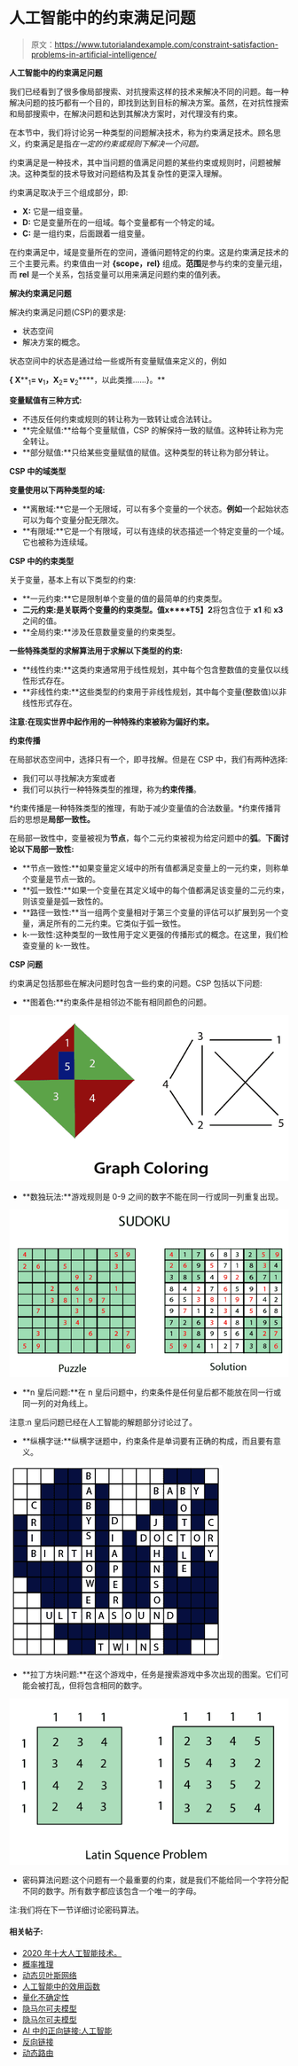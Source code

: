 # 人工智能中的约束满足问题

> 原文：<https://www.tutorialandexample.com/constraint-satisfaction-problems-in-artificial-intelligence/>

**人工智能中的约束满足问题**

我们已经看到了很多像局部搜索、对抗搜索这样的技术来解决不同的问题。每一种解决问题的技巧都有一个目的，即找到达到目标的解决方案。虽然，在对抗性搜索和局部搜索中，在解决问题和达到其解决方案时，对代理没有约束。

在本节中，我们将讨论另一种类型的问题解决技术，称为约束满足技术。顾名思义，约束满足是指*在一定的约束或规则下解决一个问题。*

约束满足是一种技术，其中当问题的值满足问题的某些约束或规则时，问题被解决。这种类型的技术导致对问题结构及其复杂性的更深入理解。

约束满足取决于三个组成部分，即:

*   **X:** 它是一组变量。
*   **D:** 它是变量所在的一组域。每个变量都有一个特定的域。
*   **C:** 是一组约束，后面跟着一组变量。

在约束满足中，域是变量所在的空间，遵循问题特定的约束。这是约束满足技术的三个主要元素。约束值由一对 **{scope，rel}** 组成。**范围**是参与约束的变量元组，而 **rel** 是一个关系，包括变量可以用来满足问题约束的值列表。

**解决约束满足问题**

解决约束满足问题(CSP)的要求是:

*   状态空间
*   解决方案的概念。

状态空间中的状态是通过给一些或所有变量赋值来定义的，例如

**{ X****<sub>1</sub>****= v****<sub>1</sub>****，X****<sub>2</sub>****= v****<sub>2</sub>****，以此类推……}。**

**变量赋值有三种方式:**

*   不违反任何约束或规则的转让称为一致转让或合法转让。
*   **完全赋值:**给每个变量赋值，CSP 的解保持一致的赋值。这种转让称为完全转让。
*   **部分赋值:**只给某些变量赋值的赋值。这种类型的转让称为部分转让。

**CSP 中的域类型**

**变量使用以下两种类型的域:**

*   **离散域:**它是一个无限域，可以有多个变量的一个状态。**例如**一个起始状态可以为每个变量分配无限次。
*   **有限域:**它是一个有限域，可以有连续的状态描述一个特定变量的一个域。它也被称为连续域。

**CSP 中的约束类型**

关于变量，基本上有以下类型的约束:

*   **一元约束:**它是限制单个变量的值的最简单的约束类型。
*   **二元约束:**是关联两个变量的约束类型。值**x****T5】2**将包含位于 **x1** 和 **x3** 之间的值。
*   **全局约束:**涉及任意数量变量的约束类型。

**一些特殊类型的求解算法用于求解以下类型的约束:**

*   **线性约束:**这类约束通常用于线性规划，其中每个包含整数值的变量仅以线性形式存在。
*   **非线性约束:**这些类型的约束用于非线性规划，其中每个变量(整数值)以非线性形式存在。

**注意:**在现实世界中起作用的一种特殊约束被称为**偏好约束。**

**约束传播**

在局部状态空间中，选择只有一个，即寻找解。但是在 CSP 中，我们有两种选择:

*   我们可以寻找解决方案或者
*   我们可以执行一种特殊类型的推理，称为**约束传播**。

*约束传播是一种特殊类型的推理，有助于减少变量值的合法数量。*约束传播背后的思想是**局部一致性。**

在局部一致性中，变量被视为**节点**，每个二元约束被视为给定问题中的**弧**。**下面讨论以下局部一致性:**

*   **节点一致性:**如果变量定义域中的所有值都满足变量上的一元约束，则称单个变量是节点一致的。
*   **弧一致性:**如果一个变量在其定义域中的每个值都满足该变量的二元约束，则该变量是弧一致性的。
*   **路径一致性:**当一组两个变量相对于第三个变量的评估可以扩展到另一个变量，满足所有的二元约束。它类似于弧一致性。
*   k-一致性:这种类型的一致性用于定义更强的传播形式的概念。在这里，我们检查变量的 k-一致性。

**CSP 问题**

约束满足包括那些在解决问题时包含一些约束的问题。CSP 包括以下问题:

*   **图着色:**约束条件是相邻边不能有相同颜色的问题。

![Graph coloring](img/b7299893fe85fb002edab0b10af94f47.png)

*   **数独玩法:**游戏规则是 0-9 之间的数字不能在同一行或同一列重复出现。

![SUDOKU](img/9a45337343ca919eb1030256988551be.png)

*   **n 皇后问题:**在 n 皇后问题中，约束条件是任何皇后都不能放在同一行或同一列的对角线上。

注意:n 皇后问题已经在人工智能的解题部分讨论过了。

*   **纵横字谜:**纵横字谜题中，约束条件是单词要有正确的构成，而且要有意义。

![CrossWord](img/8173b760c70fbc5db859e419dde1fedc.png)

*   **拉丁方块问题:**在这个游戏中，任务是搜索游戏中多次出现的图案。它们可能会被打乱，但将包含相同的数字。

![Latin square Problem](img/65b414cdbdf2bcf1203e18b1de58eda8.png)

*   密码算法问题:这个问题有一个最重要的约束，就是我们不能给同一个字符分配不同的数字。所有数字都应该包含一个唯一的字母。

注:我们将在下一节详细讨论密码算法。

#### 相关帖子:

*   [2020 年十大人工智能技术。](https://www.tutorialandexample.com/artificial-intelligence-technologies-in-2020/)
*   [概率推理](https://www.tutorialandexample.com/probabilistic-reasoning/)
*   [动态贝叶斯网络](https://www.tutorialandexample.com/dynamic-bayesian-networks/)
*   [人工智能中的效用函数](https://www.tutorialandexample.com/utility-functions-in-artificial-intelligence/)
*   [量化不确定性](https://www.tutorialandexample.com/quantifying-uncertainty/)
*   [隐马尔可夫模型](https://www.tutorialandexample.com/hidden-markov-models/)
*   [隐马尔可夫模型](https://www.tutorialandexample.com/hidden-markov-models/)
*   [AI 中的正向链接:人工智能](https://www.tutorialandexample.com/forward-chaining/)
*   [反向链接](https://www.tutorialandexample.com/backward-chaining/)
*   [动态路由](https://www.tutorialandexample.com/dynamic-routing/)